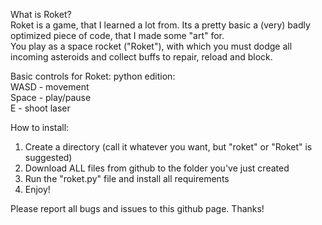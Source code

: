 What is Roket?  
  Roket is a game, that I learned a lot from. Its a pretty basic a (very) badly optimized piece of code, that I made some "art" for.  
  You play as a space rocket ("Roket"), with which you must dodge all incoming asteroids and collect buffs to repair, reload and block.  

Basic controls for Roket: python edition:  
  WASD - movement  
  Space - play/pause  
  E - shoot laser  

How to install:  
  1. Create a directory (call it whatever you want, but "roket" or "Roket" is suggested)  
  2. Download ALL files from github to the folder you've just created  
  3. Run the "roket.py" file and install all requirements
  4. Enjoy!  

Please report all bugs and issues to this github page. Thanks!  
